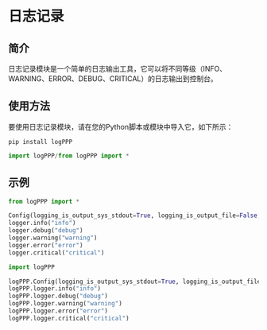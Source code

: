 # 日志记录

## 简介
日志记录模块是一个简单的日志输出工具，它可以将不同等级（INFO、WARNING、ERROR、DEBUG、CRITICAL）的日志输出到控制台。

## 使用方法
要使用日志记录模块，请在您的Python脚本或模块中导入它，如下所示：

```
pip install logPPP
```

```python
import logPPP/from logPPP import *
```

## 示例

```python
from logPPP import *

Config(logging_is_output_sys_stdout=True, logging_is_output_file=False, logging_level=DEBUG)
logger.info("info")
logger.debug("debug")
logger.warning("warning")
logger.error("error")
logger.critical("critical")

import logPPP

logPPP.Config(logging_is_output_sys_stdout=True, logging_is_output_file=False, logging_level=logPPP.DEBUG)
logPPP.logger.info("info")
logPPP.logger.debug("debug")
logPPP.logger.warning("warning")
logPPP.logger.error("error")
logPPP.logger.critical("critical")
```
